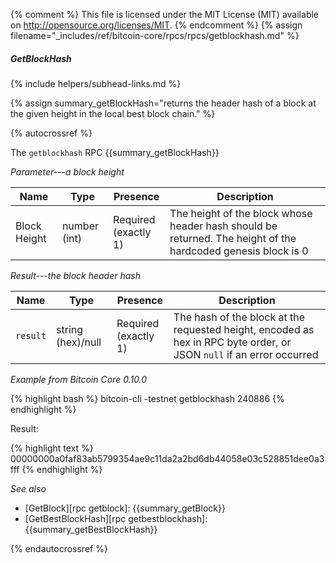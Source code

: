{% comment %}
This file is licensed under the MIT License (MIT) available on
http://opensource.org/licenses/MIT.
{% endcomment %}
{% assign filename="_includes/ref/bitcoin-core/rpcs/rpcs/getblockhash.md" %}

##### GetBlockHash
{% include helpers/subhead-links.md %}

{% assign summary_getBlockHash="returns the header hash of a block at the given height in the local best block chain." %}

{% autocrossref %}

The `getblockhash` RPC {{summary_getBlockHash}}

*Parameter---a block height*

| Name             | Type            | Presence                    | Description
|------------------|-----------------|-----------------------------|----------------
| Block Height     | number (int)    | Required<br>(exactly 1)     | The height of the block whose header hash should be returned.  The height of the hardcoded genesis block is 0

*Result---the block header hash*

| Name             | Type            | Presence                    | Description
|------------------|-----------------|-----------------------------|----------------
| `result`         | string (hex)/null | Required<br>(exactly 1)   | The hash of the block at the requested height, encoded as hex in RPC byte order, or JSON `null` if an error occurred

*Example from Bitcoin Core 0.10.0*

{% highlight bash %}
bitcoin-cli -testnet getblockhash 240886
{% endhighlight %}

Result:

{% highlight text %}
00000000a0faf83ab5799354ae9c11da2a2bd6db44058e03c528851dee0a3fff
{% endhighlight %}

*See also*

* [GetBlock][rpc getblock]: {{summary_getBlock}}
* [GetBestBlockHash][rpc getbestblockhash]: {{summary_getBestBlockHash}}

{% endautocrossref %}
